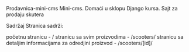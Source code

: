 Prodavnica-mini-cms
Mini-cms. Domaći u sklopu Django kursa. Sajt za prodaju skutera

Sadržaj
Stranica sadrži:

početnu stranicu - /
stranicu sa svim proizvodima - /scooters/
stranicu sa detaljim informacijama za odredjini proizvod - /scooters/[id]/


